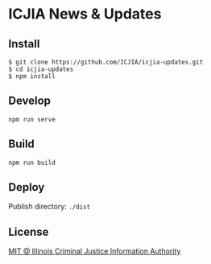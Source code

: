 # ICJIA News & Updates

## Install

```
$ git clone https://github.com/ICJIA/icjia-updates.git
$ cd icjia-updates
$ npm install
```

## Develop

```
npm run serve
```

## Build

```
npm run build
```

## Deploy

Publish directory: `./dist`

## License

[MIT @ Illinois Criminal Justice Information Authority](https://github.com/ICJIA/r3-next/blob/master/LICENSE)
